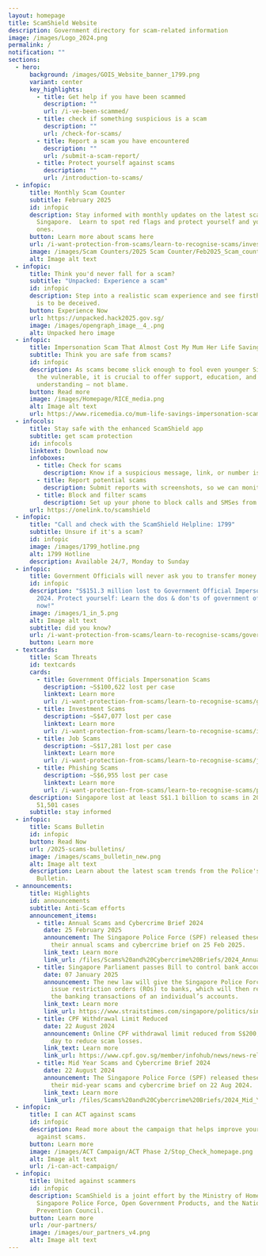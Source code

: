 ```yaml
---
layout: homepage
title: ScamShield Website
description: Government directory for scam-related information
image: /images/Logo_2024.png
permalink: /
notification: ""
sections:
  - hero:
      background: /images/GOIS_Website_banner_1799.png
      variant: center
      key_highlights:
        - title: Get help if you have been scammed
          description: ""
          url: /i-ve-been-scammed/
        - title: check if something suspicious is a scam
          description: ""
          url: /check-for-scams/
        - title: Report a scam you have encountered
          description: ""
          url: /submit-a-scam-report/
        - title: Protect yourself against scams
          description: ""
          url: /introduction-to-scams/
  - infopic:
      title: Monthly Scam Counter
      subtitle: February 2025
      id: infopic
      description: Stay informed with monthly updates on the latest scam statistics in
        Singapore.  Learn to spot red flags and protect yourself and your loved
        ones.
      button: Learn more about scams here
      url: /i-want-protection-from-scams/learn-to-recognise-scams/investment-scams/
      image: /images/Scam Counters/2025 Scam Counter/Feb2025_Scam_counter.png
      alt: Image alt text
  - infopic:
      title: Think you'd never fall for a scam?
      subtitle: "Unpacked: Experience a scam"
      id: infopic
      description: Step into a realistic scam experience and see firsthand how easy it
        is to be deceived.
      button: Experience Now
      url: https://unpacked.hack2025.gov.sg/
      image: /images/opengraph_image__4_.png
      alt: Unpacked hero image
  - infopic:
      title: Impersonation Scam That Almost Cost My Mum Her Life Savings
      subtitle: Think you are safe from scams?
      id: infopic
      description: As scams become slick enough to fool even younger Singaporeans and
        the vulnerable, it is crucial to offer support, education, and
        understanding — not blame.⁠
      button: Read more
      image: /images/Homepage/RICE_media.png
      alt: Image alt text
      url: https://www.ricemedia.co/mum-life-savings-impersonation-scam/
  - infocols:
      title: Stay safe with the enhanced ScamShield app
      subtitle: get scam protection
      id: infocols
      linktext: Download now
      infoboxes:
        - title: Check for scams
          description: Know if a suspicious message, link, or number is likely a scam
        - title: Report potential scams
          description: Submit reports with screenshots, so we can monitor them better
        - title: Block and filter scams
          description: Set up your phone to block calls and SMSes from scammers
      url: https://onelink.to/scamshield
  - infopic:
      title: "Call and check with the ScamShield Helpline: 1799"
      subtitle: Unsure if it's a scam?
      id: infopic
      image: /images/1799_hotline.png
      alt: 1799 Hotline
      description: Available 24/7, Monday to Sunday
  - infopic:
      title: Government Officials will never ask you to transfer money
      id: infopic
      description: "S$151.3 million lost to Government Official Impersonation Scams in
        2024. Protect yourself: Learn the dos & don'ts of government officials
        now!"
      image: /images/1_in_5.png
      alt: Image alt text
      subtitle: did you know?
      url: /i-want-protection-from-scams/learn-to-recognise-scams/government-officials-impersonation-scams/
      button: Learn more
  - textcards:
      title: Scam Threats
      id: textcards
      cards:
        - title: Government Officials Impersonation Scams
          description: ~S$100,622 lost per case
          linktext: Learn more
          url: /i-want-protection-from-scams/learn-to-recognise-scams/government-officials-impersonation-scams/
        - title: Investment Scams
          description: ~S$47,077 lost per case
          linktext: Learn more
          url: /i-want-protection-from-scams/learn-to-recognise-scams/investment-scams/
        - title: Job Scams
          description: ~S$17,281 lost per case
          linktext: Learn more
          url: /i-want-protection-from-scams/learn-to-recognise-scams/job-scams/
        - title: Phishing Scams
          description: ~S$6,955 lost per case
          linktext: Learn more
          url: /i-want-protection-from-scams/learn-to-recognise-scams/phishing-scams/
      description: Singapore lost at least S$1.1 billion to scams in 2024 across
        51,501 cases
      subtitle: stay informed
  - infopic:
      title: Scams Bulletin
      id: infopic
      button: Read Now
      url: /2025-scams-bulletins/
      image: /images/scams_bulletin_new.png
      alt: Image alt text
      description: Learn about the latest scam trends from the Police's Monthly Scams
        Bulletin.
  - announcements:
      title: Highlights
      id: announcements
      subtitle: Anti-Scam efforts
      announcement_items:
        - title: Annual Scams and Cybercrime Brief 2024
          date: 25 February 2025
          announcement: The Singapore Police Force (SPF) released these latest figures in
            their annual scams and cybercrime brief on 25 Feb 2025.
          link_text: Learn more
          link_url: /files/Scams%20and%20Cybercrime%20Briefs/2024_Annual_SCC_Brief.pdf
        - title: Singapore Parliament passes Bill to control bank accounts of scam victims
          date: 07 January 2025
          announcement: The new law will give the Singapore Police Force (SPF)  powers to
            issue restriction orders (ROs) to banks, which will then restrict
            the banking transactions of an individual’s accounts.
          link_text: Learn more
          link_url: https://www.straitstimes.com/singapore/politics/singapore-passes-bill-to-control-bank-accounts-of-scam-victims-law-will-also-cover-cheating-cases
        - title: CPF Withdrawal Limit Reduced
          date: 22 August 2024
          announcement: Online CPF withdrawal limit reduced from S$200,000 to S$50,000 per
            day to reduce scam losses.
          link_text: Learn more
          link_url: https://www.cpf.gov.sg/member/infohub/news/news-releases/lowering-of-maximum-daily-withdrawal-limit-to-50000-for-online-cpf-withdrawals-to-strengthen-safeguards-against-scams
        - title: Mid Year Scams and Cybercrime Brief 2024
          date: 22 August 2024
          announcement: The Singapore Police Force (SPF) released these latest figures in
            their mid-year scams and cybercrime brief on 22 Aug 2024.
          link_text: Learn more
          link_url: /files/Scams%20and%20Cybercrime%20Briefs/2024_Mid_Year_SCC_Brief.pdf
  - infopic:
      title: I can ACT against scams
      id: infopic
      description: Read more about the campaign that helps improve your defences
        against scams.
      button: Learn more
      image: /images/ACT Campaign/ACT Phase 2/Stop_Check_homepage.png
      alt: Image alt text
      url: /i-can-act-campaign/
  - infopic:
      title: United against scammers
      id: infopic
      description: ScamShield is a joint effort by the Ministry of Home Affairs, the
        Singapore Police Force, Open Government Products, and the National Crime
        Prevention Council.
      button: Learn more
      url: /our-partners/
      image: /images/our_partners_v4.png
      alt: Image alt text
---
```

